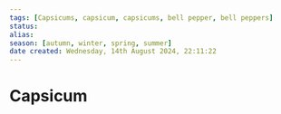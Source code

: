 ```yaml
---
tags: [Capsicums, capsicum, capsicums, bell pepper, bell peppers]
status:
alias:
season: [autumn, winter, spring, summer]
date created: Wednesday, 14th August 2024, 22:11:22
---
```


# Capsicum